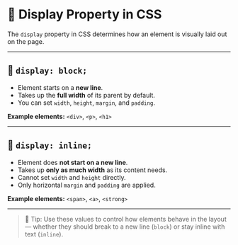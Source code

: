 # 🧱 Display Property in CSS

The `display` property in CSS determines how an element is visually laid out on the page.

---

## 🔹 `display: block;`

- Element starts on a **new line**.
- Takes up the **full width** of its parent by default.
- You can set `width`, `height`, `margin`, and `padding`.

**Example elements:** `<div>`, `<p>`, `<h1>`

---

## 🔸 `display: inline;`

- Element does **not start on a new line**.
- Takes up **only as much width** as its content needs.
- Cannot set `width` and `height` directly.
- Only horizontal `margin` and `padding` are applied.

**Example elements:** `<span>`, `<a>`, `<strong>`

---

> 🧠 Tip: Use these values to control how elements behave in the layout — whether they should break to a new line (`block`) or stay inline with text (`inline`).
